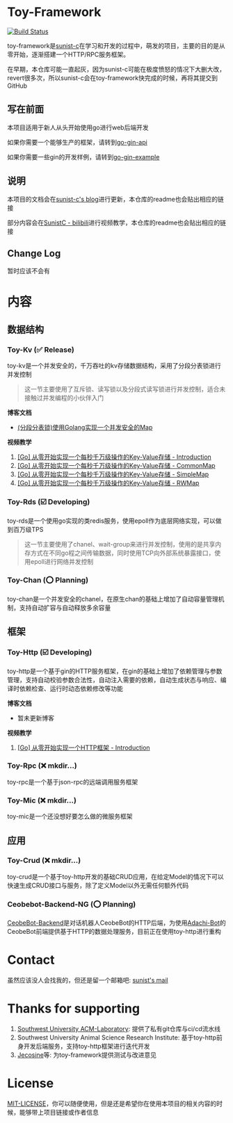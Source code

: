 # Toy-Framework

[![Build Status](https://ci.swu-acm.cn/api/badges/sunist-c/toy-framework/status.svg?ref=refs/heads/main)](https://ci.swu-acm.cn/sunist-c/toy-framework)

toy-framework是[sunist-c](https://www.sunist.cn)在学习和开发的过程中，萌发的项目，主要的目的是从零开始，逐渐搭建一个HTTP/RPC服务框架。

在早期，本仓库可能一直起灰，因为sunist-c可能在极度愤怒的情况下大删大改，revert很多次，所以sunist-c会在toy-framework快完成的时候，再将其提交到GitHub

## 写在前面

本项目适用于新人从头开始使用go进行web后端开发

如果你需要一个能够生产的框架，请转到[go-gin-api](https://github.com/xinliangnote/go-gin-api)

如果你需要一些gin的开发样例，请转到[go-gin-example](https://github.com/eddycjy/go-gin-example)

## 说明

本项目的文档会在[sunist-c's blog](https://www.sunist.cn)进行更新，本仓库的readme也会贴出相应的链接

部分内容会在[SunistC - bilibili](https://b23.tv/HDAiCqq)进行视频教学，本仓库的readme也会贴出相应的链接

## Change Log

暂时应该不会有

# 内容

## 数据结构

### Toy-Kv (✅ Release)

toy-kv是一个并发安全的，千万吞吐的kv存储数据结构，采用了分段分表锁进行并发控制

> 这一节主要使用了互斥锁、读写锁以及分段式读写锁进行并发控制，适合未接触过并发编程的小伙伴入门

**博客文档**

+ [(分段分表锁)使用Golang实现一个并发安全的Map](https://www.sunist.cn/post/KeyValueStore-GolangImplement-3)

**视频教学**

1. [[Go] 从零开始实现一个每秒千万级操作的Key-Value存储 - Introduction](https://www.bilibili.com/video/BV1JG4y1e7NC)
2. [[Go] 从零开始实现一个每秒千万级操作的Key-Value存储 - CommonMap](https://www.bilibili.com/video/BV1BB4y167bY)
3. [[Go] 从零开始实现一个每秒千万级操作的Key-Value存储 - SimpleMap](https://www.bilibili.com/video/BV1bv4y1c7sg)
4. [[Go] 从零开始实现一个每秒千万级操作的Key-Value存储 - RWMap](https://www.bilibili.com/video/BV18d4y1K7rf)

### Toy-Rds (☑️ Developing)

toy-rds是一个使用go实现的类redis服务，使用epoll作为底层网络实现，可以做到百万级TPS

> 这一节主要使用了chanel、wait-group来进行并发控制，使用的是共享内存方式在不同go程之间传输数据，同时使用TCP向外部系统暴露接口，使用epoll进行网络并发控制

### Toy-Chan (⭕️ Planning)

toy-chan是一个并发安全的chanel，在原生chan的基础上增加了自动容量管理机制，支持自动扩容与自动释放多余容量

## 框架

### Toy-Http (☑️ Developing)

toy-http是一个基于gin的HTTP服务框架，在gin的基础上增加了依赖管理与参数管理，支持自动校验参数合法性，自动注入需要的依赖，自动生成状态与响应、编译时依赖检查、运行时动态依赖修改等功能

**博客文档**

+ 暂未更新博客

**视频教学**

1. [[Go] 从零开始实现一个HTTP框架 - Introduction](https://www.bilibili.com/video/BV1ra4y1f7ba)

### Toy-Rpc (❌ mkdir...)

toy-rpc是一个基于json-rpc的远端调用服务框架

### Toy-Mic (❌ mkdir...)

toy-mic是一个还没想好要怎么做的微服务框架

## 应用

### Toy-Crud (❌ mkdir...)

toy-crud是一个基于toy-http开发的基础CRUD应用，在给定Model的情况下可以快速生成CRUD接口与服务，除了定义Model以外无需任何额外代码

### Ceobebot-Backend-NG (⭕️ Planning)

[CeobeBot-Backend](https://github.com/ceobebot)是对话机器人CeobeBot的HTTP后端，为使用[Adachi-Bot](https://github.com/Arondight/Adachi-BOT)的CeobeBot前端提供基于HTTP的数据处理服务，目前正在使用toy-http进行重构

# Contact

虽然应该没人会找我的，但还是留一个邮箱吧: [sunist's mail](mailto:sunist@mail.swu-acm.cn)

# Thanks for supporting

1. [Southwest University ACM-Laboratory](https://github.com/swu-acm-lab): 提供了私有git仓库与ci/cd流水线
2. Southwest University Animal Science Research Institute: 基于toy-http前身开发后端服务，支持toy-http框架进行迭代开发
3. [Jecosine](https://github.com/jecosine)等: 为toy-framework提供测试与改进意见

# License

[MIT-LICENSE](./LICENSE)，你可以随便使用，但是还是希望你在使用本项目的相关内容的时候，能够带上项目链接或作者信息